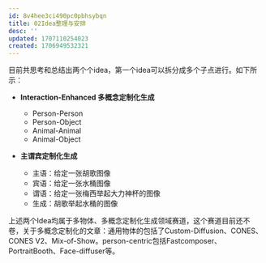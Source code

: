```yaml
---
id: 8v4hee3ci490pc0pbhsybqn
title: 02Idea整理与安排
desc: ''
updated: 1707110254023
created: 1706949532321
---
```



目前共思考和总结出两个个idea，第一个idea可以拆分成多个子点进行。如下所示：

* **Interaction-Enhanced 多概念定制化生成**
  * Person-Person
  * Person-Object
  * Animal-Animal
  * Animal-Object

* **主谓宾定制化生成**
  * 主语：给定一张胡歌图像
  * 宾语：给定一张水桶图像
  * 谓语：给定一张梅西举起大力神杯的图像
  * 生成：胡歌举起水桶的图像

上述两个Idea均属于多物体、多概念定制化生成领域赛道，这个赛道目前还不卷，关于多概念定制化的文章：通用物体的包括了Custom-Diffusion、CONES、CONES V2、Mix-of-Show。person-centric包括Fastcomposer、PortraitBooth、Face-diffuser等。


